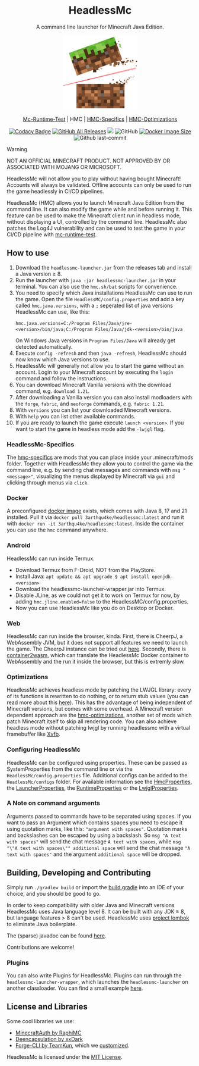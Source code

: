 <h1 align="center" style="font-weight: normal;"><b>HeadlessMc</b></h1>
<p align="center">A command line launcher for Minecraft Java Edition.</p>
<p align="center"><img src="headlessmc-web/page/logo.png" alt="logo" style="width:200px;"></img></p>
<p align="center"><a href="https://github.com/3arthqu4ke/mc-runtime-test">Mc-Runtime-Test</a> | HMC | <a href="https://github.com/3arthqu4ke/hmc-specifics">HMC-Specifics</a> | <a href="https://github.com/3arthqu4ke/hmc-optimizations">HMC-Optimizations</a></p>

<div align="center">

[![Codacy Badge](https://app.codacy.com/project/badge/Grade/6a86b3e62d3b47909de670b09737f8fd)](https://app.codacy.com/gh/3arthqu4ke/headlessmc/dashboard?utm_source=gh&utm_medium=referral&utm_content=&utm_campaign=Badge_grade)
[![GitHub All Releases](https://img.shields.io/github/downloads/3arthqu4ke/HeadlessMc/total.svg)](https://github.com/3arthqu4ke/HeadlessMc/releases)
![](https://github.com/3arthqu4ke/HeadlessMc/actions/workflows/gradle-publish.yml/badge.svg)
![GitHub](https://img.shields.io/github/license/3arthqu4ke/HeadlessMc)
[![Docker Image Size](https://badgen.net/docker/size/3arthqu4ke/headlessmc?icon=docker&label=image%20size)](https://hub.docker.com/r/3arthqu4ke/headlessmc/)
![Github last-commit](https://img.shields.io/github/last-commit/3arthqu4ke/HeadlessMc)

</div>

> [!WARNING]
> NOT AN OFFICIAL MINECRAFT PRODUCT. NOT APPROVED BY OR ASSOCIATED WITH MOJANG OR MICROSOFT.
> 
> HeadlessMc will not allow you to play without having bought Minecraft! 
> Accounts will always be validated.
> Offline accounts can only be used to run the game headlessly in CI/CD pipelines.

HeadlessMc (HMC) allows you to launch Minecraft Java Edition from the command line.
It can also modify the game while and before running it.
This feature can be used to make the Minecraft client run in headless mode, 
without displaying a UI, controlled by the command line.
HeadlessMc also patches the Log4J vulnerability 
and can be used
to test the game in your CI/CD pipeline with [mc-runtime-test](https://github.com/3arthqu4ke/mc-runtime-test).

## How to use

1. Download the `headlessmc-launcher.jar` from the releases tab and install a Java version &geq; 8.
2. Run the launcher with `java -jar headlessmc-launcher.jar` in your terminal. 
You can also use the `hmc.sh/bat` scripts for convenience.
3. You need to specify which Java installations HeadlessMc can use to run the game.
Open the file `HeadlessMC/config.properties` and add a key called `hmc.java.versions`, 
with a `;` seperated list of java versions HeadlessMc can use, like this:
    ```properties
    hmc.java.versions=C:/Program Files/Java/jre-<version>/bin/java;C:/Program Files/Java/jdk-<version>/bin/java
    ```
    On Windows Java versions in `Program Files/Java` will already get detected automatically.
4. Execute `config -refresh` and then `java -refresh`, HeadlessMc should now know which Java versions to use.
5. HeadlessMc will generally not allow you to start the game without an account.
Login to your Minecraft account by executing the `login` command and follow the instructions.
6. You can download Minecraft Vanilla versions with the download command, e.g. `download 1.21`.
7. After downloading a Vanilla version you can also install modloaders
with the `forge`, `fabric`, and `neoforge` commands, e.g. `fabric 1.21`.
8. With `versions` you can list your downloaded Minecraft versions.
9. With `help` you can list other available commands.
10. If you are ready to launch the game execute `launch <version>`.
If you want to start the game in headless mode add the `-lwjgl` flag.

### HeadlessMc-Specifics

The [hmc-specifics](https://github.com/3arthqu4ke/hmc-specifics) are mods
that you can place inside your .minecraft/mods folder.
Together with HeadlessMc they allow you to control the game via the command line, e.g.
by sending chat messages and commands with `msg "<message>"`,
visualizing the menus displayed by Minecraft via `gui` and clicking through menus via `click`.

### Docker 

A preconfigured [docker image](https://hub.docker.com/r/3arthqu4ke/headlessmc/) exists,
which comes with Java 8, 17 and 21 installed.
Pull it via `docker pull 3arthqu4ke/headlessmc:latest`
and run it with `docker run -it 3arthqu4ke/headlessmc:latest`.
Inside the container you can use the `hmc` command anywhere.

### Android

HeadlessMc can run inside Termux.
* Download Termux from F-Droid, NOT from the PlayStore.
* Install Java: `apt update && apt upgrade $ apt install openjdk-<version>`
* Download the headlessmc-launcher-wrapper.jar into Termux.
* Disable JLine, as we could not get it to work on Termux for now,
  by adding `hmc.jline.enabled=false` to the HeadlessMC/config.properties.
* Now you can use HeadlessMc like you do on Desktop or Docker.

### Web

HeadlessMc can run inside the browser, kinda.
First, there is CheerpJ, a WebAssembly JVM,
but it does not support all features we need to launch the game.
The CheerpJ instance can be tried out [here](https://3arthqu4ke.github.io/headlessmc/).
Secondly, there is [container2wasm](https://github.com/headlesshq/hmc-container2wasm),
which can translate the HeadlessMc Docker container
to WebAssembly and the run it inside the browser, but this is extremly slow.

### Optimizations 

HeadlessMc achieves headless mode by patching the LWJGL library: 
every of its functions is rewritten to do nothing, or to return stub values
(you can read more about this [here](headlessmc-lwjgl/README.md)).
This has the advantage of being independent of Minecraft versions,
but comes with some overhead.
A Minecraft version dependent approach are the [hmc-optimizations](https://github.com/3arthqu4ke/hmc-optimizations),
another set of mods which patch Minecraft itself to skip all rendering code.
You can also achieve headless mode without patching lwjgl by running headlessmc with a virtual framebuffer like
[Xvfb](https://www.x.org/releases/X11R7.6/doc/man/man1/Xvfb.1.xhtml).

### Configuring HeadlessMc

HeadlessMc can be configured using properties. These can be passed as SystemProperties from the command line or via the
`HeadlessMc/config.properties` file. Additional configs can be added to the `HeadlessMc/configs` folder. For available
information see the [HmcProperties](headlessmc-commons/src/main/java/me/earth/headlessmc/config/HmcProperties.java), the
[LauncherProperties](headlessmc-launcher/src/main/java/me/earth/headlessmc/launcher/LauncherProperties.java), the
[RuntimeProperties](headlessmc-runtime/src/main/java/me/earth/headlessmc/runtime/RuntimeProperties.java) or the
[LwjglProperties](headlessmc-lwjgl/src/main/java/me/earth/headlessmc/lwjgl/LwjglProperties.java).

### A Note on command arguments

Arguments passed to commands have to be separated using spaces. If you want to pass an Argument which contains spaces
you need to escape it using quotation marks, like this:
`"argument with spaces"`.
Quotation marks and backslashes can be escaped by using a backslash.
So `msg "A text with spaces"` will send the chat message `A text with spaces`,
while `msg "\"A text with spaces\"" additional space`
will send the chat message `"A text with spaces"` and the argument `additional space` will be dropped.

## Building, Developing and Contributing

Simply run `./gradlew build` or import the [build.gradle](build.gradle)
into an IDE of your choice, and you should be good to go.

In order to keep compatibility with older Java and Minecraft versions
HeadlessMc uses Java language level 8. It can be
built with any JDK &geq; 8, but language features > 8 can't be used. 
HeadlessMc uses [project lombok](https://github.com/projectlombok/lombok)
to eliminate Java boilerplate.

The (sparse) javadoc can be found [here](https://3arthqu4ke.github.io/headlessmc/javadoc/).

Contributions are welcome!

### Plugins

You can also write Plugins for HeadlessMc.
Plugins can run through the `headlessmc-launcher-wrapper`,
which launches the `headlessmc-launcher` on another classloader.
You can find a small example [here](headlessmc-launcher-wrapper/src/testPlugin).

## License and Libraries

Some cool libraries we use:

*   [MinecraftAuth by RaphiMC](https://github.com/RaphiMC/MinecraftAuth)
*   [Deencapsulation by xxDark](https://github.com/xxDark/deencapsulation)
*   [Forge-CLI by TeamKun](https://github.com/TeamKun/ForgeCLI), which we [customized](https://github.com/3arthqu4ke/ForgeCLI).

HeadlessMc is licensed under the [MIT License](LICENSE).
